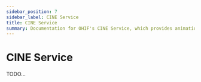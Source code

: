 ```yaml
---
sidebar_position: 7
sidebar_label: CINE Service
title: CINE Service
summary: Documentation for OHIF's CINE Service, which provides animation capabilities for scrolling through image stacks at configurable frame rates, enabling dynamic review of multi-frame image series.
---
```


# CINE Service

TODO...
